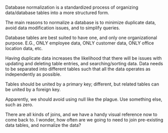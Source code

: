 Database normalization is a standardized process of organizing data/database tables into a more structured form.

The main reasons to normalize a database is to minimize duplicate data, avoid data modification issues, and to simplify queries.

Database tables are best suited to have one, and only one organizational purpose. E.G., ONLY employee data, ONLY customer data, ONLY office location data, etc.

Having duplicate data increases the likelihood that there will be issues with updating and deleting table entries, and searching/sorting data. Data needs to be separated into different tables such that all the data operates as independently as possible.

Tables should be united by a primary key; different, but related tables can be united by a foreign key.

Apparently, we should avoid using null like the plague. Use something else, such as zero.

There are all kinds of joins, and we have a handy visual reference now to come back to. I wonder, how often are we going to need to join pre-existing data tables, and normalize the data?